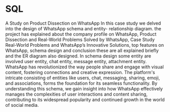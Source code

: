 # SQL
A Study on Product Dissection on WhatsApp
In this case study we delved into the design of WhatsApp schema and entity- relationship diagram. the project has explained about the company profile on WhatsApp, Product Dissection and Real-World Problems Solved by WhatsApp, Case Study Real-World Problems and WhatsApp’s Innovative Solutions, top features on WhatsApp, schema design and conclusion these are all explained briefly and the ER diagram also designed. In schema design some entity are involved user entity, chat entity, message entity, attachment entity. WhatsApp has revolutionized the way people share and engage with visual content, fostering connections and creative expression. The platform's intricate consisting of entities like users, chat, messaging, sharing, emoji, and associations, forms the foundation for its seamless functionality. By understanding this schema, we gain insight into how WhatsApp effectively manages the complexities of user interactions and content sharing, contributing to its widespread popularity and continued growth in the world of social media.
